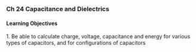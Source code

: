 ### Ch 24 Capacitance and Dielectrics

#### Learning Objectives
1\. Be able to calculate charge, voltage, capacitance and energy for various types of capacitors, and for configurations of capacitors
